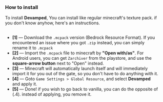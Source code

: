 ### How to install
To install **Devamped**, You can install like regular minecraft's texture pack. if you don't know anyhow, here's an instructions.<br><br>
- **[1]** — Download the `.mcpack` version (Bedrock Resource Format). If you encountered an issue where you got `.zip` instead, you can simply rename it to `.mcpack`
- **[2]** — Import the `.mcpack` file to minecraft by **"Open with/as"**. For Android users, you can get `Zarchiver` from the playstore, and use the **square-arrow button** next to "Open" instead.
- **[3]** — Minecraft will automatically launch itself and will immediately import it for you out of the gate, so you don't have to do anything with it.
- **[4]** —  Goto `Game Settings > Global Resource`, and select **Devamped** and apply it.
- **[5]** —  Done! if you wish to go back to vanilla, you can do the opposite of (.4). instead of applying, you remove it.